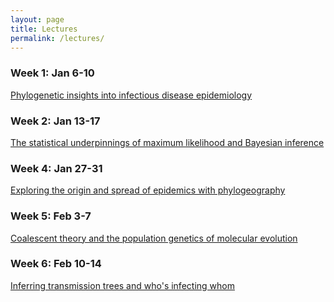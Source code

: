 ```yaml
---
layout: page
title: Lectures
permalink: /lectures/
---
```


### Week 1: Jan 6-10

[Phylogenetic insights into infectious disease epidemiology][lecture1] <br>

[lecture1]: <{{site.baseurl}}/lectures/MolEpi.PhyloInsights.Lecture1.pdf>

### Week 2: Jan 13-17

[The statistical underpinnings of maximum likelihood and Bayesian inference][lecture2] <br>

[lecture2]: <{{site.baseurl}}/lectures/MolEpi.StatisticalUnderpinnings.Lecture2.pdf>

### Week 4: Jan 27-31

[Exploring the origin and spread of epidemics with phylogeography][lecture3] <br>

[lecture3]: <{{site.baseurl}}/lectures/MolEpi.Phylogeography.Lecture3.pdf>

### Week 5: Feb 3-7

[Coalescent theory and the population genetics of molecular evolution][lecture4] <br>

[lecture4]: <{{site.baseurl}}/lectures/MolEpi.CoalescentTheory.Lecture4.pdf>

### Week 6: Feb 10-14

[Inferring transmission trees and who's infecting whom][lecture5] <br>

[lecture5]: <{{site.baseurl}}/lectures/MolEpi.TransmissionTrees.Lecture5.pdf>



